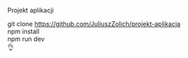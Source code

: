 Projekt aplikacji

git clone https://github.com/JuliuszZolich/projekt-aplikacja <br>
npm install <br>
npm run dev <br>
👌

